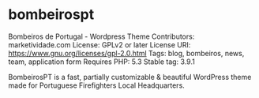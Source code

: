 # bombeirospt
Bombeiros de Portugal  - Wordpress Theme
Contributors: marketividade.com
License: GPLv2 or later
License URI: https://www.gnu.org/licenses/gpl-2.0.html
Tags: blog, bombeiros, news, team, application form
Requires PHP: 5.3
Stable tag: 3.9.1

BombeirosPT is a fast, partially customizable & beautiful WordPress theme made for Portuguese Firefighters Local Headquarters.
